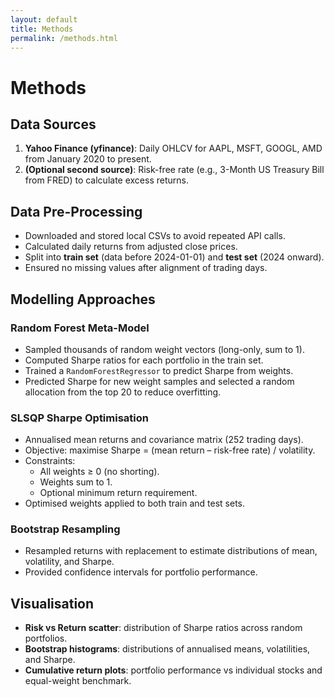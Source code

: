 ```yaml
---
layout: default
title: Methods
permalink: /methods.html
---
```


# Methods

## Data Sources
1. **Yahoo Finance (yfinance)**: Daily OHLCV for AAPL, MSFT, GOOGL, AMD from January 2020 to present.  
2. **(Optional second source)**: Risk-free rate (e.g., 3-Month US Treasury Bill from FRED) to calculate excess returns.  

## Data Pre-Processing
- Downloaded and stored local CSVs to avoid repeated API calls.  
- Calculated daily returns from adjusted close prices.  
- Split into **train set** (data before 2024-01-01) and **test set** (2024 onward).  
- Ensured no missing values after alignment of trading days.  

## Modelling Approaches

### Random Forest Meta-Model
- Sampled thousands of random weight vectors (long-only, sum to 1).  
- Computed Sharpe ratios for each portfolio in the train set.  
- Trained a `RandomForestRegressor` to predict Sharpe from weights.  
- Predicted Sharpe for new weight samples and selected a random allocation from the top 20 to reduce overfitting.  

### SLSQP Sharpe Optimisation
- Annualised mean returns and covariance matrix (252 trading days).  
- Objective: maximise Sharpe = (mean return – risk-free rate) / volatility.  
- Constraints:  
  - All weights ≥ 0 (no shorting).  
  - Weights sum to 1.  
  - Optional minimum return requirement.  
- Optimised weights applied to both train and test sets.  

### Bootstrap Resampling
- Resampled returns with replacement to estimate distributions of mean, volatility, and Sharpe.  
- Provided confidence intervals for portfolio performance.  

## Visualisation
- **Risk vs Return scatter**: distribution of Sharpe ratios across random portfolios.  
- **Bootstrap histograms**: distributions of annualised means, volatilities, and Sharpe.  
- **Cumulative return plots**: portfolio performance vs individual stocks and equal-weight benchmark.  
